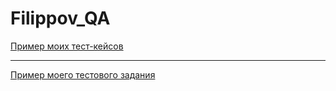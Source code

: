 # Filippov_QA
[Пример моих тест-кейсов](https://docs.google.com/spreadsheets/d/11IRb1aXTP_XogKfMaqedhgmRPZadz4pEOwy4yBCS2Bg/edit?usp=sharing)

---

[Пример моего тестового задания](https://docs.google.com/spreadsheets/d/1cGBC3FCjmW7nXvK6bV_y6yFcF1Rt7NFhxBgeYBycUjg/edit?usp=sharing)
